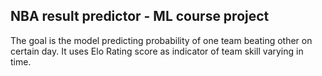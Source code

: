 ## NBA result predictor - ML course project
The goal is the model predicting probability of one team beating other on certain day. It uses Elo Rating score as indicator of team skill varying in time.